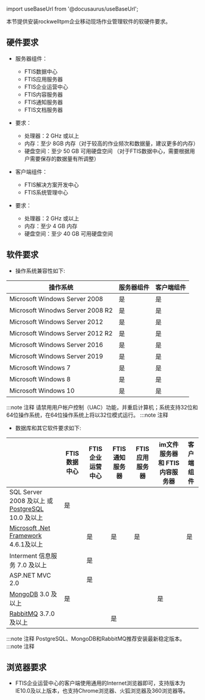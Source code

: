 
import useBaseUrl from '@docusaurus/useBaseUrl';

本节提供安装rockwelltpm企业移动现场作业管理软件的软硬件要求。

## 硬件要求

* 服务器组件：
  * FTIS数据中心
  * FTIS应用服务器
  * FTIS企业运营中心
  * FTIS内容服务器
  * FTIS通知服务器
  * FTIS文档服务器
* 要求：  
  * 处理器：2 GHz 或以上
  * 内存：至少 8GB 内存（对于较高的作业频次和数据量，建议更多的内存）
  * 硬盘空间：至少 50 GB 可用硬盘空间 （对于FTIS数据中心，需要根据用户需要保存的数据量有所调整）

* 客户端组件：
  * FTIS解决方案开发中心  
  * FTIS系统管理中心
* 要求：  
  * 处理器：2 GHz 或以上
  * 内存：至少 4 GB 内存
  * 硬盘空间：至少 40 GB 可用硬盘空间

## 软件要求

* 操作系统兼容性如下:

| 操作系统  | 服务器组件 |客户端组件|
| --- | --- | -
| Microsoft Windows Server 2008 | 是 | 是 |
| Microsoft Winodws Server 2008 R2 | 是 | 是 |
| Microsoft Windows Server 2012 | 是 |  是 |
| Microsoft Windows Server 2012 R2 | 是 |  是 |
| Microsoft Windows Server 2016 | 是 |  是 |
| Microsoft Windows Server 2019 | 是 |  是 |
| Microsoft Windows 7 | 是  | 是 |
| Microsoft Windows 8 | 是  | 是 |
| Microsoft Windows 10 | 是  | 是 |

:::note 注释
请禁用用户帐户控制（UAC）功能，并重启计算机；系统支持32位和64位操作系统，在64位操作系统上将以32位模式运行。
:::note 注释

* 数据库和其它软件要求如下:

|  | FTIS数据中心 | FTIS企业运营中心 |FTIS通知服务器 | FTIS应用服务器 | im文件服务器 和 FTIS内容服务器 |客户端组件 |
| --- | --- | --- |--- | --- | --- |--- |
| SQL Server 2008 及以上 或 [PostgreSQL](https://www.postgresql.org/) 10.0 及以上 | 是 |  |  |  |  |  |
| [Microsoft .Net Framework](https://www.microsoft.com/zh-CN/download/details.aspx?id=49982) 4.6.1及以上 |  | 是 | 是 | 是  | | 是|
| Interment 信息服务 7.0 及以上 |  | 是 |  |  |  |  |
| ASP.NET MVC 2.0 |  | 是 |  |  |  |  |
| [MongoDB](https://www.mongodb.com/) 3.0 及以上 | 是 |  |  |  | 是 |  |
| [RabbitMQ](https://www.rabbitmq.com/) 3.7.0 及以上 |  |  | 是 |  |  |  |

:::note 注释
PostgreSQL、MongoDB和RabbitMQ推荐安装最新稳定版本。
:::note 注释

## 浏览器要求

* FTIS企业运营中心的客户端使用通用的Internet浏览器即可，支持版本为IE10.0及以上版本，也支持Chrome浏览器、火狐浏览器及360浏览器等。
